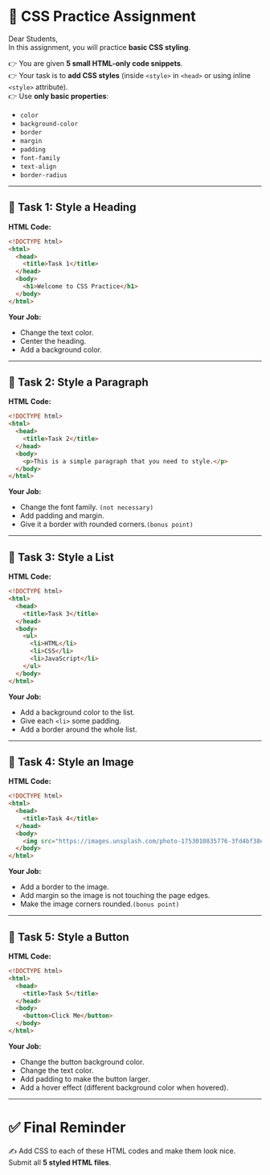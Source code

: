 # 🎨 CSS Practice Assignment

Dear Students,  
In this assignment, you will practice **basic CSS styling**.

👉 You are given **5 small HTML-only code snippets**.  
👉 Your task is to **add CSS styles** (inside `<style>` in `<head>` or using inline `<style>` attribute).  
👉 Use **only basic properties**:

- `color`
- `background-color`
- `border`
- `margin`
- `padding`
- `font-family`
- `text-align`
- `border-radius`

---

## 📝 Task 1: Style a Heading

**HTML Code:**

```html
<!DOCTYPE html>
<html>
  <head>
    <title>Task 1</title>
  </head>
  <body>
    <h1>Welcome to CSS Practice</h1>
  </body>
</html>
```

**Your Job:**

- Change the text color.
- Center the heading.
- Add a background color.

---

## 📝 Task 2: Style a Paragraph

**HTML Code:**

```html
<!DOCTYPE html>
<html>
  <head>
    <title>Task 2</title>
  </head>
  <body>
    <p>This is a simple paragraph that you need to style.</p>
  </body>
</html>
```

**Your Job:**

- Change the font family. `(not necessary)`
- Add padding and margin.
- Give it a border with rounded corners.`(bonus point)`

---

## 📝 Task 3: Style a List

**HTML Code:**

```html
<!DOCTYPE html>
<html>
  <head>
    <title>Task 3</title>
  </head>
  <body>
    <ul>
      <li>HTML</li>
      <li>CSS</li>
      <li>JavaScript</li>
    </ul>
  </body>
</html>
```

**Your Job:**

- Add a background color to the list.
- Give each `<li>` some padding.
- Add a border around the whole list.

---

## 📝 Task 4: Style an Image

**HTML Code:**

```html
<!DOCTYPE html>
<html>
  <head>
    <title>Task 4</title>
  </head>
  <body>
    <img src="https://images.unsplash.com/photo-1753010835776-3fd4bf38ef3c?q=80&w=870&auto=format&fit=crop&ixlib=rb-4.1.0&ixid=M3wxMjA3fDB8MHxwaG90by1wYWdlfHx8fGVufDB8fHx8fA%3D%3D alt="Sample Image" />
  </body>
</html>
```

**Your Job:**

- Add a border to the image.
- Add margin so the image is not touching the page edges.
- Make the image corners rounded.`(bonus point)`

---

## 📝 Task 5: Style a Button

**HTML Code:**

```html
<!DOCTYPE html>
<html>
  <head>
    <title>Task 5</title>
  </head>
  <body>
    <button>Click Me</button>
  </body>
</html>
```

**Your Job:**

- Change the button background color.
- Change the text color.
- Add padding to make the button larger.
- Add a hover effect (different background color when hovered).

---

# ✅ Final Reminder

✍️ Add CSS to each of these HTML codes and make them look nice.  
Submit all **5 styled HTML files**.
